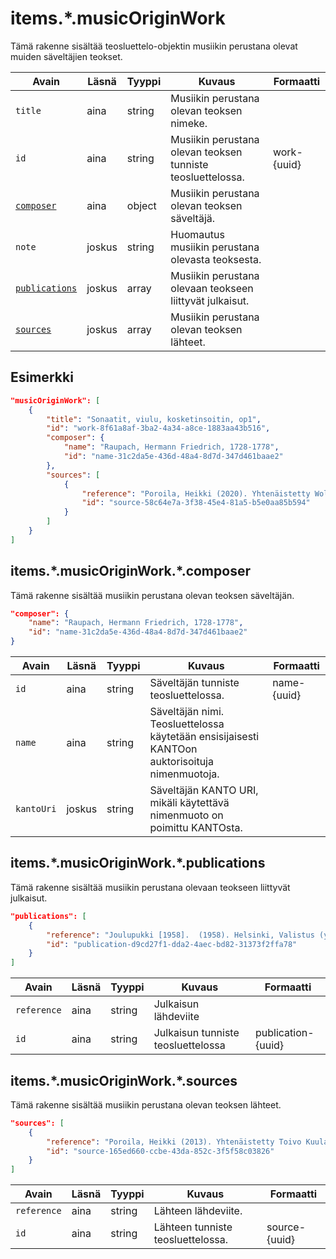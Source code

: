 # items.\*.musicOriginWork

Tämä rakenne sisältää teosluettelo-objektin musiikin perustana olevat muiden säveltäjien teokset.

| Avain | Läsnä | Tyyppi | Kuvaus | Formaatti |
| --- | --- | --- | --- | --- |
| `title` | aina | string | Musiikin perustana olevan teoksen nimeke. | |
| `id` | aina | string | Musiikin perustana olevan teoksen tunniste teosluettelossa. | work-{uuid} |
| [`composer`]() | aina | object | Musiikin perustana olevan teoksen säveltäjä. | |
| `note` | joskus | string | Huomautus musiikin perustana olevasta teoksesta. | |
| [`publications`]() | joskus | array | Musiikin perustana olevaan teokseen liittyvät julkaisut. | |
| [`sources`]() | joskus | array | Musiikin perustana olevan teoksen lähteet. | |

## Esimerkki

```JSON
"musicOriginWork": [
    {
        "title": "Sonaatit, viulu, kosketinsoitin, op1",
        "id": "work-8f61a8af-3ba2-4a34-a8ce-1883aa43b516",
        "composer": {
            "name": "Raupach, Hermann Friedrich, 1728-1778",
            "id": "name-31c2da5e-436d-48a4-8d7d-347d461baae2"
        },
        "sources": [
            {
                "reference": "Poroila, Heikki (2020). Yhtenäistetty Wolfgang Amadeus Mozart. Teosten yhtenäistettyjen nimekkeiden ohjeluettelo. Helsinki, Suomen musiikkikirjastoyhdistys. Suomen musiikkikirjastoyhdistyksen julkaisusarja, 101. Kuudes korjattu painos, verkkoversio 3.0. ISBN 952-5363-00-7. ",
                "id": "source-58c64e7a-3f38-45e4-81a5-b5e0aa85b594"
            }
        ]
    }
]
```

## items.\*.musicOriginWork.\*.composer

Tämä rakenne sisältää musiikin perustana olevan teoksen säveltäjän.

```JSON
"composer": {
    "name": "Raupach, Hermann Friedrich, 1728-1778",
    "id": "name-31c2da5e-436d-48a4-8d7d-347d461baae2"
}
```

| Avain | Läsnä | Tyyppi | Kuvaus | Formaatti |
| --- | --- | --- | --- | --- |
| `id` | aina | string | Säveltäjän tunniste teosluettelossa. | name-{uuid} |
| `name` | aina | string | Säveltäjän nimi. Teosluettelossa käytetään ensisijaisesti KANTOon auktorisoituja nimenmuotoja. | |
| `kantoUri` | joskus | string | Säveltäjän KANTO URI, mikäli käytettävä nimenmuoto on poimittu KANTOsta. | |

## items.\*.musicOriginWork.\*.publications

Tämä rakenne sisältää musiikin perustana olevaan teokseen liittyvät julkaisut.

```JSON
"publications": [
    {
        "reference": "Joulupukki [1958].  (1958). Helsinki, Valistus (yhtiö). ",
        "id": "publication-d9cd27f1-dda2-4aec-bd82-31373f2ffa78"
    }
]
```

| Avain | Läsnä | Tyyppi | Kuvaus | Formaatti |
| --- | --- | --- | --- | --- |
| `reference` | aina | string | Julkaisun lähdeviite | |
| `id` | aina | string | Julkaisun tunniste teosluettelossa | publication-{uuid} |

## items.\*.musicOriginWork.\*.sources

Tämä rakenne sisältää musiikin perustana olevan teoksen lähteet.

```JSON
"sources": [
    {
        "reference": "Poroila, Heikki (2013). Yhtenäistetty Toivo Kuula. Teosten yhtenäistettyjen nimekkeiden ohjeluettelo. Helsinki, Suomen musiikkikirjastoyhdistys. Suomen musiikkikirjastoyhdistyksen julkaisusarja, 154. Toinen laitos, verkkoversio 1.0. ISBN 978-952-5363-53-1.",
        "id": "source-165ed660-ccbe-43da-852c-3f5f58c03826"
    }
]
```

| Avain | Läsnä | Tyyppi | Kuvaus | Formaatti |
| --- | --- | --- | --- | --- |
| `reference` | aina | string | Lähteen lähdeviite. | |
| `id` | aina | string | Lähteen tunniste teosluettelossa. | source-{uuid} |